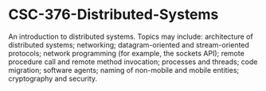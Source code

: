 # CSC-376-Distributed-Systems

An introduction to distributed systems. Topics may include: architecture of distributed systems; networking; datagram-oriented and stream-oriented protocols; network programming (for example, the sockets API); remote procedure call and remote method invocation; processes and threads; code migration; software agents; naming of non-mobile and mobile entities; cryptography and security. 
